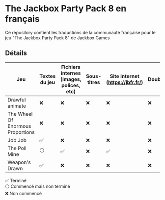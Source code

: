 # The Jackbox Party Pack 8 en français

Ce repository contient les traductions de la communauté française pour le jeu "The Jackbox Party Pack 8" de Jackbox Games

## Détails

| Jeu  | Textes du jeu | Fichiers internes (images, polices, etc) | Sous-titres | Site internet (https://jbfr.fr/) | Doublage | Crédits |
| ------------- | ------------- | ------------- | ------------- | ------------- | ------------- | ------------- | 
| Drawful animate  | ❌ | ❌ | ❌ | ❌ | ❌ | |
| The Wheel Of Enormous Proportions  | ❌ | ❌ | ❌ | ❌ | ❌ | |
| Job Job  | ✅ | ❌ | ❌ | ❌ | ❌ | [Alexis](https://github.com/AlexisL61) |
| The Poll Mine  | ⚪ | ✅ | ❌ | ✅ | ❌ | Pachat, [Alexis](https://github.com/AlexisL61) et fizzrocks |
| Weapon's Drawn | ✅ | ❌ | ❌ | ❌ | ❌ | MisterShaokahn#0765 |

✅ Terminé</br>
⚪ Commencé mais non terminé</br>
❌ Non commencé
